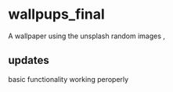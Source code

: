 # wallpups_final

A wallpaper using the unsplash random images , 

## updates
basic functionality working peroperly
